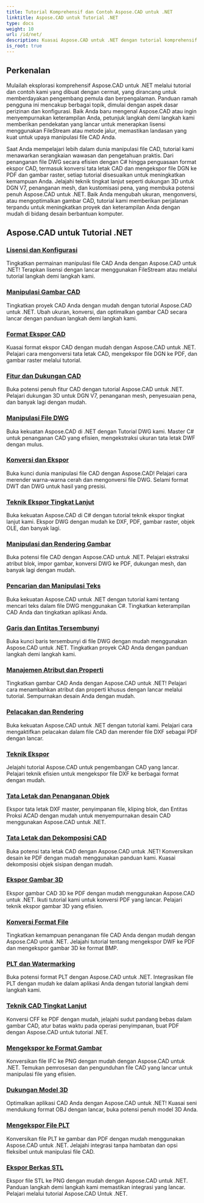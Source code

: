 ```yaml
---
title: Tutorial Komprehensif dan Contoh Aspose.CAD untuk .NET
linktitle: Aspose.CAD untuk Tutorial .NET
type: docs
weight: 10
url: /id/net/
description: Kuasai Aspose.CAD untuk .NET dengan tutorial komprehensif. Tingkatkan keterampilan CAD Anda mulai dari perizinan hingga teknik ekspor tingkat lanjut. Buka kunci fitur tersembunyi dengan mudah.
is_root: true
---
```


## Perkenalan

Mulailah eksplorasi komprehensif Aspose.CAD untuk .NET melalui tutorial dan contoh kami yang dibuat dengan cermat, yang dirancang untuk memberdayakan pengembang pemula dan berpengalaman. Panduan ramah pengguna ini mencakup berbagai topik, dimulai dengan aspek dasar perizinan dan konfigurasi. Baik Anda baru mengenal Aspose.CAD atau ingin menyempurnakan keterampilan Anda, petunjuk langkah demi langkah kami memberikan pendekatan yang lancar untuk menerapkan lisensi menggunakan FileStream atau metode jalur, memastikan landasan yang kuat untuk upaya manipulasi file CAD Anda.

Saat Anda mempelajari lebih dalam dunia manipulasi file CAD, tutorial kami menawarkan serangkaian wawasan dan pengetahuan praktis. Dari penanganan file DWG secara efisien dengan C# hingga penguasaan format ekspor CAD, termasuk konversi tata letak CAD dan mengekspor file DGN ke PDF dan gambar raster, setiap tutorial disesuaikan untuk meningkatkan kemampuan Anda. Jelajahi teknik tingkat lanjut seperti dukungan 3D untuk DGN V7, penanganan mesh, dan kustomisasi pena, yang membuka potensi penuh Aspose.CAD untuk .NET. Baik Anda mengubah ukuran, mengonversi, atau mengoptimalkan gambar CAD, tutorial kami memberikan perjalanan terpandu untuk meningkatkan proyek dan keterampilan Anda dengan mudah di bidang desain berbantuan komputer.

## Aspose.CAD untuk Tutorial .NET
### [Lisensi dan Konfigurasi](./licensing-and-configuration/)
Tingkatkan permainan manipulasi file CAD Anda dengan Aspose.CAD untuk .NET! Terapkan lisensi dengan lancar menggunakan FileStream atau melalui tutorial langkah demi langkah kami. 
### [Manipulasi Gambar CAD](./cad-drawing-manipulation/)
Tingkatkan proyek CAD Anda dengan mudah dengan tutorial Aspose.CAD untuk .NET. Ubah ukuran, konversi, dan optimalkan gambar CAD secara lancar dengan panduan langkah demi langkah kami.
### [Format Ekspor CAD](./cad-export-formats/)
Kuasai format ekspor CAD dengan mudah dengan Aspose.CAD untuk .NET. Pelajari cara mengonversi tata letak CAD, mengekspor file DGN ke PDF, dan gambar raster melalui tutorial.
### [Fitur dan Dukungan CAD](./cad-features-and-support/)
Buka potensi penuh fitur CAD dengan tutorial Aspose.CAD untuk .NET. Pelajari dukungan 3D untuk DGN V7, penanganan mesh, penyesuaian pena, dan banyak lagi dengan mudah.
### [Manipulasi File DWG](./dwg-file-manipulation/)
Buka kekuatan Aspose.CAD di .NET dengan Tutorial DWG kami. Master C# untuk penanganan CAD yang efisien, mengekstraksi ukuran tata letak DWF dengan mulus.
### [Konversi dan Ekspor](./conversion-and-export/)
Buka kunci dunia manipulasi file CAD dengan Aspose.CAD! Pelajari cara merender warna-warna cerah dan mengonversi file DWG. Selami format DWT dan DWG untuk hasil yang presisi.
### [Teknik Ekspor Tingkat Lanjut](./advanced-export-techniques/)
Buka kekuatan Aspose.CAD di C# dengan tutorial teknik ekspor tingkat lanjut kami. Ekspor DWG dengan mudah ke DXF, PDF, gambar raster, objek OLE, dan banyak lagi.
### [Manipulasi dan Rendering Gambar](./image-manipulation-and-rendering/)
Buka potensi file CAD dengan Aspose.CAD untuk .NET. Pelajari ekstraksi atribut blok, impor gambar, konversi DWG ke PDF, dukungan mesh, dan banyak lagi dengan mudah.
### [Pencarian dan Manipulasi Teks](./text-search-and-manipulation/)
Buka kekuatan Aspose.CAD untuk .NET dengan tutorial kami tentang mencari teks dalam file DWG menggunakan C#. Tingkatkan keterampilan CAD Anda dan tingkatkan aplikasi Anda.
### [Garis dan Entitas Tersembunyi](./hidden-lines-and-entities/)
Buka kunci baris tersembunyi di file DWG dengan mudah menggunakan Aspose.CAD untuk .NET. Tingkatkan proyek CAD Anda dengan panduan langkah demi langkah kami.
### [Manajemen Atribut dan Properti](./attribute-and-property-management/)
Tingkatkan gambar CAD Anda dengan Aspose.CAD untuk .NET! Pelajari cara menambahkan atribut dan properti khusus dengan lancar melalui tutorial. Sempurnakan desain Anda dengan mudah.
### [Pelacakan dan Rendering](./tracking-and-rendering/)
Buka kekuatan Aspose.CAD untuk .NET dengan tutorial kami. Pelajari cara mengaktifkan pelacakan dalam file CAD dan merender file DXF sebagai PDF dengan lancar.
### [Teknik Ekspor](./export-techniques/)
Jelajahi tutorial Aspose.CAD untuk pengembangan CAD yang lancar. Pelajari teknik efisien untuk mengekspor file DXF ke berbagai format dengan mudah.
### [Tata Letak dan Penanganan Objek](./layout-and-object-handling/)
Ekspor tata letak DXF master, penyimpanan file, kliping blok, dan Entitas Proksi ACAD dengan mudah untuk menyempurnakan desain CAD menggunakan Aspose.CAD untuk .NET.
### [Tata Letak dan Dekomposisi CAD](./cad-layouts-and-decomposition/)
Buka potensi tata letak CAD dengan Aspose.CAD untuk .NET! Konversikan desain ke PDF dengan mudah menggunakan panduan kami. Kuasai dekomposisi objek sisipan dengan mudah.
### [Ekspor Gambar 3D](./3d-image-export/)
Ekspor gambar CAD 3D ke PDF dengan mudah menggunakan Aspose.CAD untuk .NET. Ikuti tutorial kami untuk konversi PDF yang lancar. Pelajari teknik ekspor gambar 3D yang efisien.
### [Konversi Format File](./file-format-conversion/)
Tingkatkan kemampuan penanganan file CAD Anda dengan mudah dengan Aspose.CAD untuk .NET. Jelajahi tutorial tentang mengekspor DWF ke PDF dan mengekspor gambar 3D ke format BMP.
### [PLT dan Watermarking](./plt-and-watermarking/)
Buka potensi format PLT dengan Aspose.CAD untuk .NET. Integrasikan file PLT dengan mudah ke dalam aplikasi Anda dengan tutorial langkah demi langkah kami.
### [Teknik CAD Tingkat Lanjut](./advanced-cad-techniques/)
Konversi CFF ke PDF dengan mudah, jelajahi sudut pandang bebas dalam gambar CAD, atur batas waktu pada operasi penyimpanan, buat PDF dengan Aspose.CAD untuk tutorial .NET.
### [Mengekspor ke Format Gambar](./exporting-to-image-formats/)
Konversikan file IFC ke PNG dengan mudah dengan Aspose.CAD untuk .NET. Temukan pemrosesan dan pengunduhan file CAD yang lancar untuk manipulasi file yang efisien.
### [Dukungan Model 3D](./3d-model-support/)
Optimalkan aplikasi CAD Anda dengan Aspose.CAD untuk .NET! Kuasai seni mendukung format OBJ dengan lancar, buka potensi penuh model 3D Anda.
### [Mengekspor File PLT](./exporting-plt-files/)
Konversikan file PLT ke gambar dan PDF dengan mudah menggunakan Aspose.CAD untuk .NET. Jelajahi integrasi tanpa hambatan dan opsi fleksibel untuk manipulasi file CAD.
### [Ekspor Berkas STL](./stl-file-export/)
Ekspor file STL ke PNG dengan mudah dengan Aspose.CAD untuk .NET. Panduan langkah demi langkah kami memastikan integrasi yang lancar. Pelajari melalui tutorial Aspose.CAD Untuk .NET.
